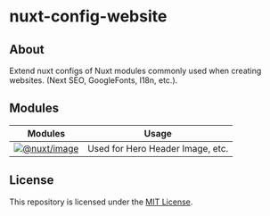 # nuxt-config-website

## About

Extend nuxt configs of Nuxt modules commonly used when creating websites. (Next SEO, GoogleFonts, I18n, etc.).

## Modules

|              Modules              |              Usage               |
| :-------------------------------: | :------------------------------: |
| [![@nuxt/image]][nuxt-image-href] | Used for Hero Header Image, etc. |

## License

This repository is licensed under the [MIT License](./LICENSE).

<!--
  Badges
-->

[@nuxt/image]: https://img.shields.io/badge/@nuxt/image-00DC82?style=plastic&logo=nuxt.js&color=6A6A6A
[nuxt-image-href]: https://image.nuxt.com/
